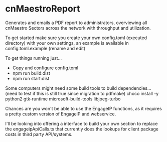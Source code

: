 # cnMaestroReport

Generates and emails a PDF report to administrators, overviewing all cnMaestro Sectors across the network with throughput and utilization.

To get started make sure you create your own config.toml (executed directory) with your own settings, an example is available in config.toml.example (rename and edit)

To get things running just...
*   Copy and configure config.toml
*   npm run build:dist
*   npm run start:dist 

Some computers might need some build tools to build dependencies... (need to test if this is still true since migration to pdfmake)
choco install -y python2 gtk-runtime microsoft-build-tools libjpeg-turbo

Chances are you won't be able to use the EngageIP functions, as it requires a pretty custom version of EngageIP and webservice.

I'll be looking into offering a interface to build your own section to replace the engageipApiCalls.ts that currently does the lookups for client package costs in third party API/systems.
